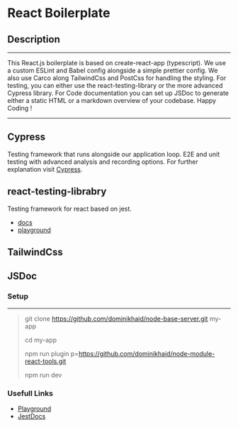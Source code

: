 # React Boilerplate

## Description

---

This React.js boilerplate is based on create-react-app (typescript). We use a custom ESLint and Babel config alongside a simple prettier config. We also use Carco along TailwindCss and PostCss for handling the styling.
For testing, you can either use the react-testing-library or the more advanced Cypress library.
For Code documentation you can set up JSDoc to generate either a static HTML or a markdown overview of your codebase. Happy Coding !

---


## Cypress

Testing framework that runs alongside our application loop. E2E and unit testing with advanced analysis and recording options.
For further explanation visit [Cypress](https://www.cypress.io/).


## react-testing-librabry

Testing framework for react based on jest.



- [docs](https://testing-library.com/docs/react-testing-library/intro/)
- [playground](https://testing-playground.com/)


## TailwindCss



## JSDoc




### Setup

---

> git clone https://github.com/dominikhaid/node-base-server.git my-app
> 
> cd my-app
> 
> npm run plugin p=https://github.com/dominikhaid/node-module-react-tools.git
> 
> npm run dev

### Usefull Links

- [Playground](https://testing-playground.com/)
- [JestDocs](https://jestjs.io/docs/expect)
